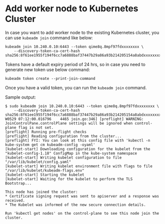 # Add worker node to Kubernetes Cluster

In case you want to add worker node to the existing Kubernetes cluster, you can use `kubeadm join` command like below:

```shell script
kubeadm join 10.240.0.10:6443 --token qime8q.8mpf97fdxxxxxxxx \
    --discovery-token-ca-cert-hash sha256:8f61ee1955f194f6cc7a6888baf37447b29a86a93b214205154a8abdxxxxxxxx
```

Tokens have a default expiry period of 24 hrs, so in case you need to generate new token use below command:
```shell script
kubeadm token create --print-join-command
```

Once you have a valid token, you can run the `kubeadm join` command.

Sample output:
```text
$ sudo kubeadm join 10.240.0.10:6443 --token qime8q.8mpf97fdxxxxxxxx \
    --discovery-token-ca-cert-hash sha256:8f61ee1955f194f6cc7a6888baf37447b29a86a93b214205154a8abdxxxxxxxx
W0529 07:12:00.016796    4465 join.go:346] [preflight] WARNING: JoinControlPane.controlPlane settings will be ignored when control-plane flag is not set.
[preflight] Running pre-flight checks
[preflight] Reading configuration from the cluster...
[preflight] FYI: You can look at this config file with 'kubectl -n kube-system get cm kubeadm-config -oyaml'
[kubelet-start] Downloading configuration for the kubelet from the "kubelet-config-1.18" ConfigMap in the kube-system namespace
[kubelet-start] Writing kubelet configuration to file "/var/lib/kubelet/config.yaml"
[kubelet-start] Writing kubelet environment file with flags to file "/var/lib/kubelet/kubeadm-flags.env"
[kubelet-start] Starting the kubelet
[kubelet-start] Waiting for the kubelet to perform the TLS Bootstrap...

This node has joined the cluster:
* Certificate signing request was sent to apiserver and a response was received.
* The Kubelet was informed of the new secure connection details.

Run 'kubectl get nodes' on the control-plane to see this node join the cluster.
```
